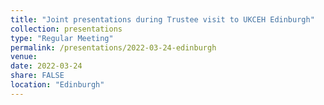 ```yaml
---
title: "Joint presentations during Trustee visit to UKCEH Edinburgh"
collection: presentations
type: "Regular Meeting"
permalink: /presentations/2022-03-24-edinburgh
venue:
date: 2022-03-24
share: FALSE
location: "Edinburgh"
---
```

